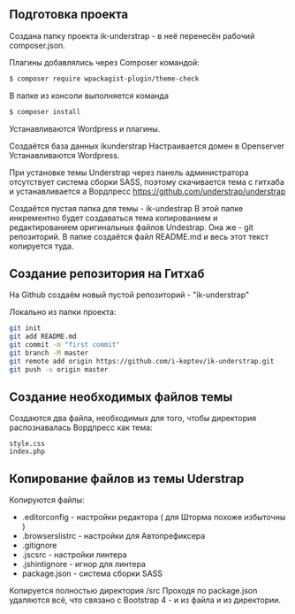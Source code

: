 
## Подготовка проекта
Создана папку проекта ik-understrap - в неё перенесён рабочий composer.json.

Плагины добавлялись через Composer командой:

```bash
$ composer require wpackagist-plugin/theme-check
```
В папке из консоли выполняется команда

```bash
$ composer install
```
Устанавливаются Wordpress и плагины.

Создаётся база данных ikunderstrap
Настраивается домен в Openserver
Устанавливаются Wordpress.

При установке темы Understrap через панель администратора отсутствует система сборки SASS,
поэтому скачивается тема с гитхаба и устанавливается а Вордпресс
https://github.com/understrap/understrap

Создаётся пустая папка для темы - ik-undestrap
В этой папке инкрементно будет создаваться тема копированием и редактированием оригинальных файлов Undestrap.
Она же - git репозиторий.
В папке создаётся файл README.md и весь этот текст копируется туда.

## Создание репозитория на Гитхаб

На Github cоздаём новый пустой репозиторий - "ik-understrap"

Локально из папки проекта:

```bash
git init
git add README.md
git commit -m "first commit"
git branch -M master
git remote add origin https://github.com/i-koptev/ik-understrap.git
git push -u origin master
```

## Создание необходимых файлов темы

Создаются два файла, необходимых для того, чтобы директория распознавалась Вордпресс как тема:
```shell
style.css
index.php
```
## Копирование файлов из темы Uderstrap

Копируются файлы:

- .editorconfig - настройки редактора ( для Шторма похоже избыточны )
- .browserslistrc - настройки для Автопрефиксера
- .gitignore
- .jscsrc - настройки линтера
- .jshintignore - игнор для линтера
- package.json - система сборки SASS

Копируется полностью директория /src
Проходя по package.json удаляются всё, что связано с Bootstrap 4 - и из файла и из директории.


